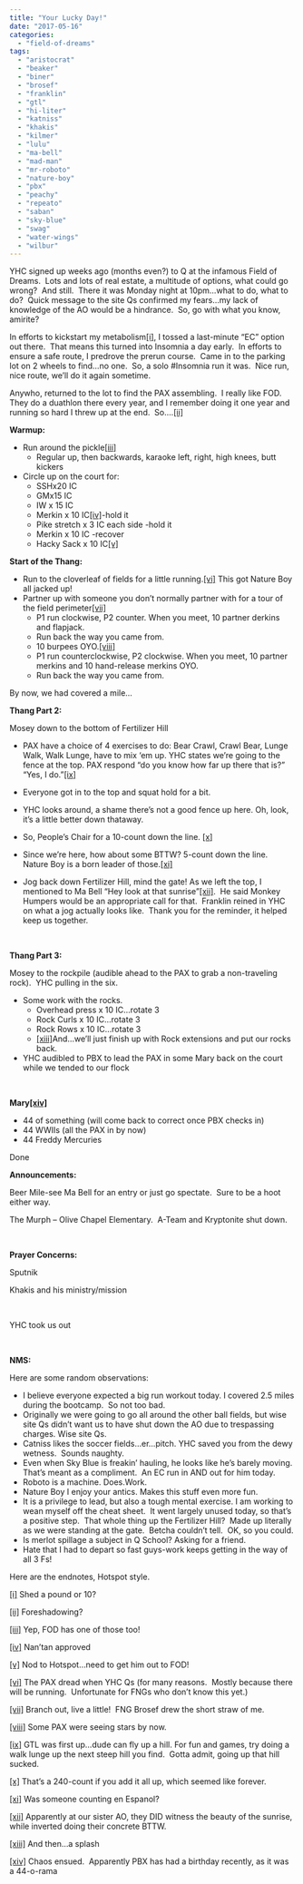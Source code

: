 ```yaml
---
title: "Your Lucky Day!"
date: "2017-05-16"
categories: 
  - "field-of-dreams"
tags: 
  - "aristocrat"
  - "beaker"
  - "biner"
  - "brosef"
  - "franklin"
  - "gtl"
  - "hi-liter"
  - "katniss"
  - "khakis"
  - "kilmer"
  - "lulu"
  - "ma-bell"
  - "mad-man"
  - "mr-roboto"
  - "nature-boy"
  - "pbx"
  - "peachy"
  - "repeato"
  - "saban"
  - "sky-blue"
  - "swag"
  - "water-wings"
  - "wilbur"
---
```


YHC signed up weeks ago (months even?) to Q at the infamous Field of Dreams.  Lots and lots of real estate, a multitude of options, what could go wrong?  And still.  There it was Monday night at 10pm…what to do, what to do?  Quick message to the site Qs confirmed my fears…my lack of knowledge of the AO would be a hindrance.  So, go with what you know, amirite?

In efforts to kickstart my metabolism[\[i\]](#_edn1), I tossed a last-minute “EC” option out there.  That means this turned into Insomnia a day early.  In efforts to ensure a safe route, I predrove the prerun course.  Came in to the parking lot on 2 wheels to find…no one.  So, a solo #Insomnia run it was.  Nice run, nice route, we’ll do it again sometime.

Anywho, returned to the lot to find the PAX assembling.  I really like FOD.  They do a duathlon there every year, and I remember doing it one year and running so hard I threw up at the end.  So….[\[ii\]](#_edn2)

**Warmup:**

- Run around the pickle[\[iii\]](#_edn3)
    - Regular up, then backwards, karaoke left, right, high knees, butt kickers
- Circle up on the court for:
    - SSHx20 IC
    - GMx15 IC
    - IW x 15 IC
    - Merkin x 10 IC[\[iv\]](#_edn4)\-hold it
    - Pike stretch x 3 IC each side -hold it
    - Merkin x 10 IC -recover
    - Hacky Sack x 10 IC[\[v\]](#_edn5)

**Start of the Thang:**

- Run to the cloverleaf of fields for a little running.[\[vi\]](#_edn6) This got Nature Boy all jacked up!
- Partner up with someone you don’t normally partner with for a tour of the field perimeter[\[vii\]](#_edn7)
    - P1 run clockwise, P2 counter. When you meet, 10 partner derkins and flapjack.
    - Run back the way you came from.
    - 10 burpees OYO.[\[viii\]](#_edn8)
    - P1 run counterclockwise, P2 clockwise. When you meet, 10 partner merkins and 10 hand-release merkins OYO.
    - Run back the way you came from.

By now, we had covered a mile…

**Thang Part 2:**

Mosey down to the bottom of Fertilizer Hill

- PAX have a choice of 4 exercises to do: Bear Crawl, Crawl Bear, Lunge Walk, Walk Lunge, have to mix ‘em up. YHC states we’re going to the fence at the top. PAX respond “do you know how far up there that is?”  “Yes, I do.”[\[ix\]](#_edn9)
- Everyone got in to the top and squat hold for a bit.
- YHC looks around, a shame there’s not a good fence up here. Oh, look, it’s a little better down thataway.
- So, People’s Chair for a 10-count down the line. [\[x\]](#_edn10)
- Since we’re here, how about some BTTW? 5-count down the line.  Nature Boy is a born leader of those.[\[xi\]](#_edn11)

- Jog back down Fertilizer Hill, mind the gate! As we left the top, I mentioned to Ma Bell “Hey look at that sunrise”[\[xii\]](#_edn12).  He said Monkey Humpers would be an appropriate call for that.  Franklin reined in YHC on what a jog actually looks like.  Thank you for the reminder, it helped keep us together.

 

**Thang Part 3:**

Mosey to the rockpile (audible ahead to the PAX to grab a non-traveling rock).  YHC pulling in the six.

- Some work with the rocks.
    - Overhead press x 10 IC…rotate 3
    - Rock Curls x 10 IC…rotate 3
    - Rock Rows x 10 IC…rotate 3
    - [\[xiii\]](#_edn13)And…we’ll just finish up with Rock extensions and put our rocks back.
- YHC audibled to PBX to lead the PAX in some Mary back on the court while we tended to our flock

 

**Mary[\[xiv\]](#_edn14)**

- 44 of something (will come back to correct once PBX checks in)
- 44 WWIIs (all the PAX in by now)
- 44 Freddy Mercuries

Done

**Announcements:**

Beer Mile-see Ma Bell for an entry or just go spectate.  Sure to be a hoot either way.

The Murph – Olive Chapel Elementary.  A-Team and Kryptonite shut down.

 

**Prayer Concerns:**

Sputnik

Khakis and his ministry/mission

 

YHC took us out

 

**NMS:**

Here are some random observations:

- I believe everyone expected a big run workout today. I covered 2.5 miles during the bootcamp.  So not too bad.
- Originally we were going to go all around the other ball fields, but wise site Qs didn’t want us to have shut down the AO due to trespassing charges. Wise site Qs.
- Catniss likes the soccer fields…er…pitch. YHC saved you from the dewy wetness.  Sounds naughty.
- Even when Sky Blue is freakin’ hauling, he looks like he’s barely moving. That’s meant as a compliment.  An EC run in AND out for him today.
- Roboto is a machine. Does.Work.
- Nature Boy I enjoy your antics. Makes this stuff even more fun.
- It is a privilege to lead, but also a tough mental exercise. I am working to wean myself off the cheat sheet.  It went largely unused today, so that’s a positive step.  That whole thing up the Fertilizer Hill?  Made up literally as we were standing at the gate.  Betcha couldn’t tell.  OK, so you could.
- Is merlot spillage a subject in Q School? Asking for a friend.
- Hate that I had to depart so fast guys-work keeps getting in the way of all 3 Fs!

Here are the endnotes, Hotspot style.

[\[i\]](#_ednref1) Shed a pound or 10?

[\[ii\]](#_ednref2) Foreshadowing?

[\[iii\]](#_ednref3) Yep, FOD has one of those too!

[\[iv\]](#_ednref4) Nan’tan approved

[\[v\]](#_ednref5) Nod to Hotspot…need to get him out to FOD!

[\[vi\]](#_ednref6) The PAX dread when YHC Qs (for many reasons.  Mostly because there will be running.  Unfortunate for FNGs who don’t know this yet.)

[\[vii\]](#_ednref7) Branch out, live a little!  FNG Brosef drew the short straw of me.

[\[viii\]](#_ednref8) Some PAX were seeing stars by now.

[\[ix\]](#_ednref9) GTL was first up…dude can fly up a hill. For fun and games, try doing a walk lunge up the next steep hill you find.  Gotta admit, going up that hill sucked.

[\[x\]](#_ednref10) That’s a 240-count if you add it all up, which seemed like forever.

[\[xi\]](#_ednref11) Was someone counting en Espanol?

[\[xii\]](#_ednref12) Apparently at our sister AO, they DID witness the beauty of the sunrise, while inverted doing their concrete BTTW.

[\[xiii\]](#_ednref13) And then…a splash

[\[xiv\]](#_ednref14) Chaos ensued.  Apparently PBX has had a birthday recently, as it was a 44-o-rama
